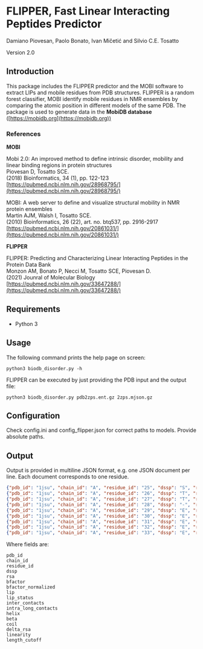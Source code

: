 FLIPPER, Fast Linear Interacting Peptides Predictor
==============================================
Damiano Piovesan, Paolo Bonato, Ivan Mičetić and Silvio C.E. Tosatto

Version 2.0

Introduction
------------
This package includes the FLIPPER predictor and the MOBI software to extract LIPs and mobile residues from
PDB structures. FLIPPER is a random forest classifier, MOBI identify mobile residues in NMR ensembles by 
comparing the atomic position in different models of the same PDB. The package is used to generate data in
the **MobiDB database** ([https://mobidb.org](https://mobidb.org))

### References

**MOBI**

Mobi 2.0: An improved method to define intrinsic disorder, mobility and linear binding regions in protein structures \
Piovesan D, Tosatto SCE. \
(2018) Bioinformatics, 34 (1), pp. 122-123 \
[https://pubmed.ncbi.nlm.nih.gov/28968795/](https://pubmed.ncbi.nlm.nih.gov/28968795/)
    
MOBI: A web server to define and visualize structural mobility in NMR protein ensembles \
Martin AJM, Walsh I, Tosatto SCE. \
(2010) Bioinformatics, 26 (22), art. no. btq537, pp. 2916-2917 \
[https://pubmed.ncbi.nlm.nih.gov/20861031/](https://pubmed.ncbi.nlm.nih.gov/20861031/)

**FLIPPER**

FLIPPER: Predicting and Characterizing Linear Interacting Peptides in the Protein Data Bank \
Monzon AM, Bonato P, Necci M, Tosatto SCE, Piovesan D. \
(2021) Jounral of Molecular Biology \
[https://pubmed.ncbi.nlm.nih.gov/33647288/](https://pubmed.ncbi.nlm.nih.gov/33647288/)

Requirements
------------
* Python 3

Usage
-----
The following command prints the help page on screen:

    python3 biodb_disorder.py -h


FLIPPER can be executed by just
providing the PDB input and the output file:

    python3 biodb_disorder.py pdb2zps.ent.gz 2zps.mjson.gz

Configuration
-------------
Check config.ini and config_flipper.json for correct paths to models.
Provide absolute paths. 

Output
------
Output is provided in multiline JSON format, e.g. one JSON document per line. 
Each document corresponds to one residue.

```json
{"pdb_id": "1jsu", "chain_id": "A", "residue_id": "25", "dssp": "S", "rsa": 0.501, "bfactor": 84.38, "bfactor_normalized": 0.488, "lip": 0.224, "lip_status": "0", "inter_contacts": 0.909, "intra_long_contacts": 1.455, "helix": 0.0, "beta": 0.455, "coil": 0.545, "delta_rsa": 0.203, "linearity": 0.836, "length_cutoff": 1.0}
{"pdb_id": "1jsu", "chain_id": "A", "residue_id": "26", "dssp": "T", "rsa": 0.502, "bfactor": 86.53, "bfactor_normalized": 0.501, "lip": 0.224, "lip_status": "0", "inter_contacts": 0.818, "intra_long_contacts": 1.545, "helix": 0.0, "beta": 0.455, "coil": 0.545, "delta_rsa": 0.205, "linearity": 0.87, "length_cutoff": 1.0}
{"pdb_id": "1jsu", "chain_id": "A", "residue_id": "27", "dssp": "T", "rsa": 0.499, "bfactor": 77.87, "bfactor_normalized": 0.451, "lip": 0.171, "lip_status": "0", "inter_contacts": 0.818, "intra_long_contacts": 1.636, "helix": 0.0, "beta": 0.455, "coil": 0.545, "delta_rsa": 0.206, "linearity": 0.758, "length_cutoff": 1.0}
{"pdb_id": "1jsu", "chain_id": "A", "residue_id": "28", "dssp": "-", "rsa": 0.486, "bfactor": 51.83, "bfactor_normalized": 0.3, "lip": 0.123, "lip_status": "0", "inter_contacts": 0.818, "intra_long_contacts": 1.727, "helix": 0.0, "beta": 0.455, "coil": 0.545, "delta_rsa": 0.201, "linearity": 0.727, "length_cutoff": 1.0}
{"pdb_id": "1jsu", "chain_id": "A", "residue_id": "29", "dssp": "E", "rsa": 0.486, "bfactor": 24.18, "bfactor_normalized": 0.14, "lip": 0.079, "lip_status": "0", "inter_contacts": 0.636, "intra_long_contacts": 2.0, "helix": 0.0, "beta": 0.545, "coil": 0.455, "delta_rsa": 0.208, "linearity": 0.811, "length_cutoff": 1.0}
{"pdb_id": "1jsu", "chain_id": "A", "residue_id": "30", "dssp": "E", "rsa": 0.479, "bfactor": 21.69, "bfactor_normalized": 0.126, "lip": 0.077, "lip_status": "0", "inter_contacts": 0.545, "intra_long_contacts": 2.182, "helix": 0.0, "beta": 0.636, "coil": 0.364, "delta_rsa": 0.207, "linearity": 0.791, "length_cutoff": 1.0}
{"pdb_id": "1jsu", "chain_id": "A", "residue_id": "31", "dssp": "E", "rsa": 0.468, "bfactor": 17.82, "bfactor_normalized": 0.103, "lip": 0.054, "lip_status": "0", "inter_contacts": 0.545, "intra_long_contacts": 2.273, "helix": 0.0, "beta": 0.727, "coil": 0.273, "delta_rsa": 0.202, "linearity": 0.699, "length_cutoff": 1.0, "inter_contacts_chains": ["C"]}
{"pdb_id": "1jsu", "chain_id": "A", "residue_id": "32", "dssp": "E", "rsa": 0.46, "bfactor": 15.93, "bfactor_normalized": 0.092, "lip": 0.054, "lip_status": "0", "inter_contacts": 0.545, "intra_long_contacts": 2.545, "helix": 0.0, "beta": 0.727, "coil": 0.273, "delta_rsa": 0.2, "linearity": 0.718, "length_cutoff": 1.0, "inter_contacts_chains": ["C"]}
{"pdb_id": "1jsu", "chain_id": "A", "residue_id": "33", "dssp": "E", "rsa": 0.457, "bfactor": 23.09, "bfactor_normalized": 0.134, "lip": 0.072, "lip_status": "0", "inter_contacts": 0.545, "intra_long_contacts": 2.545, "helix": 0.0, "beta": 0.818, "coil": 0.182, "delta_rsa": 0.204, "linearity": 0.788, "length_cutoff": 1.0, "inter_contacts_chains": ["C"]}
```

Where fields are:

```text
pdb_id
chain_id
residue_id
dssp
rsa
bfactor
bfactor_normalized
lip
lip_status
inter_contacts
intra_long_contacts
helix
beta
coil
delta_rsa
linearity
length_cutoff
```
